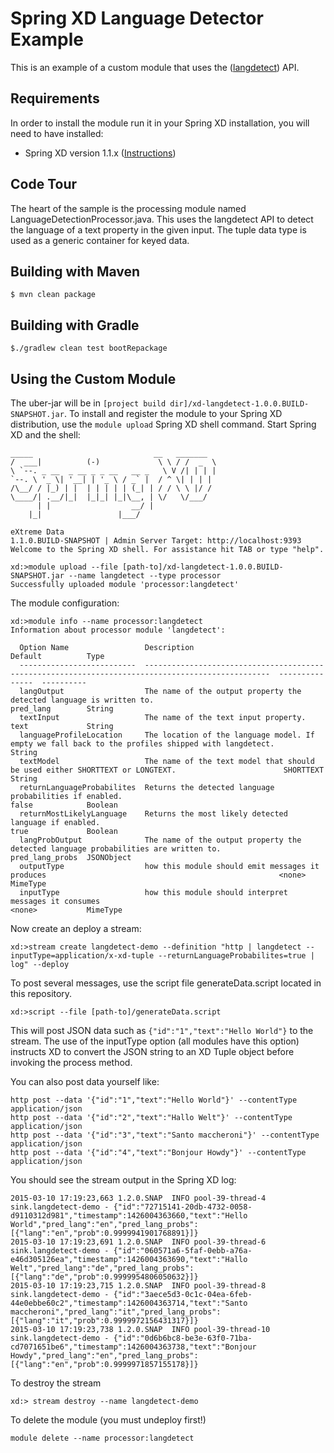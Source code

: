 Spring XD Language Detector Example
===============================

This is an example of a custom module that uses the ([langdetect](https://code.google.com/p/language-detection/)) API.

## Requirements

In order to install the module run it in your Spring XD installation, you will need to have installed:

* Spring XD version 1.1.x ([Instructions](http://docs.spring.io/spring-xd/docs/current/reference/html/#getting-started))

## Code Tour

The heart of the sample is the processing module named LanguageDetectionProcessor.java.  This uses the langdetect API to detect the language of a text property in the given input.  The tuple data type is used as a generic container for keyed data.


## Building with Maven

	$ mvn clean package

## Building with Gradle

	$./gradlew clean test bootRepackage

## Using the Custom Module

The uber-jar will be in `[project build dir]/xd-langdetect-1.0.0.BUILD-SNAPSHOT.jar`. To install and register the module to your Spring XD distribution, use the `module upload` Spring XD shell command. Start Spring XD and the shell:


	_____                           __   _______
	/  ___|          (-)             \ \ / /  _  \
	\ `--. _ __  _ __ _ _ __   __ _   \ V /| | | |
 	`--. \ '_ \| '__| | '_ \ / _` |  / ^ \| | | |
	/\__/ / |_) | |  | | | | | (_| | / / \ \ |/ /
	\____/| .__/|_|  |_|_| |_|\__, | \/   \/___/
    	  | |                  __/ |
      	|_|                 |___/

	eXtreme Data
	1.1.0.BUILD-SNAPSHOT | Admin Server Target: http://localhost:9393
	Welcome to the Spring XD shell. For assistance hit TAB or type "help".

	xd:>module upload --file [path-to]/xd-langdetect-1.0.0.BUILD-SNAPSHOT.jar --name langdetect --type processor
	Successfully uploaded module 'processor:langdetect'

The module configuration:

    xd:>module info --name processor:langdetect
    Information about processor module 'langdetect':

      Option Name                 Description                                                                                         Default          Type
      --------------------------  --------------------------------------------------------------------------------------------------  ---------------  ----------
      langOutput                  The name of the output property the detected language is written to.                                pred_lang        String
      textInput                   The name of the text input property.                                                                text             String
      languageProfileLocation     The location of the language model. If empty we fall back to the profiles shipped with langdetect.                   String
      textModel                   The name of the text model that should be used either SHORTTEXT or LONGTEXT.                        SHORTTEXT        String
      returnLanguageProbabilites  Returns the detected language probabilities if enabled.                                             false            Boolean
      returnMostLikelyLanguage    Returns the most likely detected language if enabled.                                               true             Boolean
      langProbOutput              The name of the output property the detected language probabilities are written to.                 pred_lang_probs  JSONObject
      outputType                  how this module should emit messages it produces                                                    <none>           MimeType
      inputType                   how this module should interpret messages it consumes                                               <none>           MimeType

Now create an deploy a stream:

```
xd:>stream create langdetect-demo --definition "http | langdetect --inputType=application/x-xd-tuple --returnLanguageProbabilites=true | log" --deploy
```

To post several messages, use the script file generateData.script located in this repository.

```
xd:>script --file [path-to]/generateData.script
```

This will post JSON data such as  `{"id":"1","text":"Hello World"}` to the stream.  The use of the inputType option (all modules have this option) instructs XD to convert the JSON string to an XD Tuple object before invoking the process method.

You can also post data yourself like:

    http post --data '{"id":"1","text":"Hello World"}' --contentType application/json
    http post --data '{"id":"2","text":"Hallo Welt"}' --contentType application/json
    http post --data '{"id":"3","text":"Santo maccheroni"}' --contentType application/json
    http post --data '{"id":"4","text":"Bonjour Howdy"}' --contentType application/json


You should see the stream output in the Spring XD log:

```
2015-03-10 17:19:23,663 1.2.0.SNAP  INFO pool-39-thread-4 sink.langdetect-demo - {"id":"72715141-20db-4732-0058-d9110312d981","timestamp":1426004363660,"text":"Hello World","pred_lang":"en","pred_lang_probs":[{"lang":"en","prob":0.9999941901768891}]}
2015-03-10 17:19:23,691 1.2.0.SNAP  INFO pool-39-thread-6 sink.langdetect-demo - {"id":"060571a6-5faf-0ebb-a76a-e46d305126ea","timestamp":1426004363690,"text":"Hallo Welt","pred_lang":"de","pred_lang_probs":[{"lang":"de","prob":0.9999954806050632}]}
2015-03-10 17:19:23,715 1.2.0.SNAP  INFO pool-39-thread-8 sink.langdetect-demo - {"id":"3aece5d3-0c1c-04ea-6feb-44e0ebbe60c2","timestamp":1426004363714,"text":"Santo maccheroni","pred_lang":"it","pred_lang_probs":[{"lang":"it","prob":0.9999972156431317}]}
2015-03-10 17:19:23,738 1.2.0.SNAP  INFO pool-39-thread-10 sink.langdetect-demo - {"id":"0d6b6bc8-be3e-63f0-71ba-cd7071651be6","timestamp":1426004363738,"text":"Bonjour Howdy","pred_lang":"en","pred_lang_probs":[{"lang":"en","prob":0.9999971857155178}]}
```

To destroy the stream

```
xd:> stream destroy --name langdetect-demo
```

To delete the module (you must undeploy first!)

```
module delete --name processor:langdetect
```